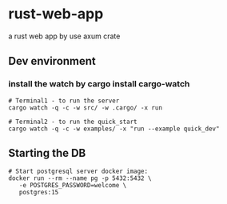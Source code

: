 # rust-web-app
a rust  web app by use axum crate

## Dev environment
### install the watch by cargo install cargo-watch
```
# Terminal1 - to run the server
cargo watch -q -c -w src/ -w .cargo/ -x run 

# Terminal2 - to run the quick_start
cargo watch -q -c -w examples/ -x "run --example quick_dev"
```

## Starting the DB
```
# Start postgresql server docker image:
docker run --rm --name pg -p 5432:5432 \
   -e POSTGRES_PASSWORD=welcome \
   postgres:15
```

